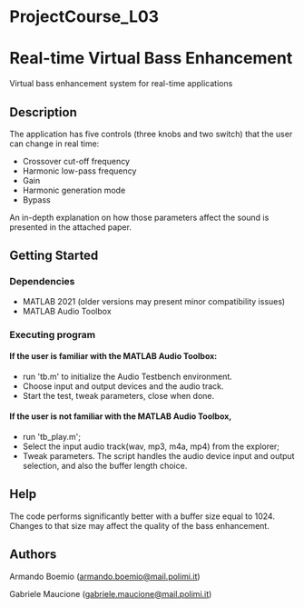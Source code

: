 # ProjectCourse_L03

# Real-time Virtual Bass Enhancement

Virtual bass enhancement system for real-time applications

## Description

The application has five controls (three knobs and two switch) that the user can change in real time:
* Crossover cut-off frequency
* Harmonic low-pass frequency
* Gain
* Harmonic generation mode
* Bypass

An in-depth explanation on how those parameters affect the sound is presented in the attached paper.


## Getting Started

### Dependencies

* MATLAB 2021 (older versions may present minor compatibility issues)
* MATLAB Audio Toolbox

### Executing program
#### If the user is familiar with the MATLAB Audio Toolbox:
* run 'tb.m' to initialize the Audio Testbench environment. 
* Choose input and output devices and the audio track.
* Start the test, tweak parameters, close when done. 

#### If the user is not familiar with the MATLAB Audio Toolbox, 
* run 'tb_play.m';
* Select the input audio track(wav, mp3, m4a, mp4) from the explorer;
* Tweak parameters. The script handles the audio device input and output selection, and also the buffer length choice.

## Help

The code performs significantly better with a buffer size equal to 1024. Changes to that size may affect the quality of the bass enhancement.

## Authors

Armando Boemio (armando.boemio@mail.polimi.it)

Gabriele Maucione (gabriele.maucione@mail.polimi.it)
